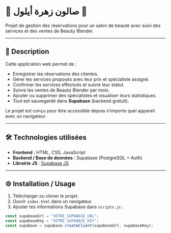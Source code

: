 # 🌸 صالون زهرة أيلول 🌸

Projet de gestion des réservations pour un salon de beauté avec suivi des services et des ventes de Beauty Blender.

---

## 📌 Description
Cette application web permet de :  
- Enregistrer les réservations des clientes.  
- Gérer les services proposés avec leur prix et spécialiste assigné.  
- Confirmer les services effectués et suivre leur statut.  
- Suivre les ventes de Beauty Blender par mois.  
- Ajouter ou supprimer des spécialistes et visualiser leurs statistiques.  
- Tout est sauvegardé dans **Supabase** (backend gratuit).  

Le projet est conçu pour être accessible depuis n’importe quel appareil avec un navigateur.

---

## 🛠 Technologies utilisées
- **Frontend** : HTML, CSS, JavaScript  
- **Backend / Base de données** : Supabase (PostgreSQL + Auth)  
- **Librairie JS** : [Supabase JS](https://supabase.com/docs/reference/javascript/introduction)

---

## ⚙️ Installation / Usage
1. Télécharger ou cloner le projet.  
2. Ouvrir `index.html` dans un navigateur.  
3. Ajouter tes informations Supabase dans `scripts.js` :

```javascript
const supabaseUrl = "VOTRE_SUPABASE_URL";
const supabaseKey = "VOTRE_SUPABASE_KEY";
const supabase = supabase.createClient(supabaseUrl, supabaseKey);
